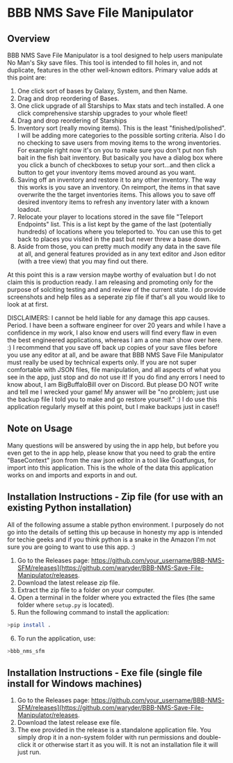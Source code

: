 # BBB NMS Save File Manipulator

## Overview
BBB NMS Save File Manipulator is a tool designed to help users manipulate No Man's Sky save files. This tool is intended to fill holes in, and not duplicate, features in the other well-known editors. Primary value adds at this point are:

1) One click sort of bases by Galaxy, System, and then Name.
2) Drag and drop reordering of Bases.
3) One click upgrade of all Starships to Max stats and tech installed. A one click comprehensive starship upgrades to your whole fleet! 
4) Drag and drop reordering of Starships
5) Inventory sort (really moving items). This is the least "finished/polished". I will be adding more categories to the possible sorting criteria. Also I do no checking to save users from moving items to the wrong inventories. For example right now it's on you to make sure you don't put non fish bait in the fish bait inventory. But basically you have a dialog box where you click a bunch of checkboxes to setup your sort...and then click a button to get your inventory items moved around as you want.
6) Saving off an inventory and restore it to any other inventory. The way this works is you save an inventory. On reimport, the items in that save overwrite the the target inventories items. This allows you to save off desired inventory items to refresh any inventory later with a known loadout.
7) Relocate your player to locations stored in the save file "Teleport Endpoints" list. This is a list kept by the game of the last (potentially hundreds) of locations where you teleported to. You can use this to get back to places you visited in the past but never threw a base down.
8) Aside from those, you can pretty much modify any data in the save file at all, and general features provided as in any text editor and Json editor (with a tree view) that you may find out there.

At this point this is a raw version maybe worthy of evaluation but I do not claim this is production ready. I am releasing and promoting only for the purpose of solciting testing and and review of the current state. I do provide screenshots and help files as a seperate zip file if that's all you would like to look at at first.

DISCLAIMERS: I cannot be held liable for any damage this app causes. Period. I have been a software engineer for over 20 years and while I have a confidence in my work, 
				I also know end users will find every flaw in even the best engineered applications, whereas I am a one man show over here. :) I recommend that you save off back up copies 
				of your save files before you use any editor at all, and be aware that BBB NMS Save File Manipulator must really be used by technical experts only. If you are not super 
				comfortable with JSON files, file manipulation, and all aspects of what you see in the app, just stop and do not use it! If you do find any errors I need to know about, 
				I am BigBuffaloBill over on Discord. But please DO NOT write and tell me I wrecked your game! My answer will be "no problem; just use the backup file I told you to make
				and go restore yourself." :) I do use this application regularly myself at this point, but I make backups just in case!!
				

## Note on Usage

Many questions will be answered by using the in app help, but before you even get to the in app help, please know that you need to grab the entire "BaseContext" json from the raw json editor in a tool like Goatfungus, for import into this application. This is the whole of the data this application works on and imports and exports in and out.

## Installation Instructions - Zip file (for use with an existing Python installation)

All of the following assume a stable python environment. I purposely do not go into the details of setting this up because in honesty my app is intended for techie geeks and if you think python is a snake in the Amazon I'm not sure you are going to want to use this app. :)

1. Go to the Releases page: https://github.com/your_username/BBB-NMS-SFM/releases](https://github.com/waryder/BBB-NMS-Save-File-Manipulator/releases. 
2. Download the latest release zip file.
3. Extract the zip file to a folder on your computer.
4. Open a terminal in the folder where you extracted the files (the same folder where `setup.py` is located).
5. Run the following command to install the application:
```bash
>pip install .
```
6. To run the application, use:
```bash
>bbb_nms_sfm
```

## Installation Instructions - Exe file (single file install for Windows machines)

1. Go to the Releases page: https://github.com/your_username/BBB-NMS-SFM/releases](https://github.com/waryder/BBB-NMS-Save-File-Manipulator/releases.
2. Download the latest release exe file.
3. The exe provided in the release is a standalone application file. You simply drop it in a non-system folder with run permissions and double-click it or otherwise start it as you will. It is not an installation file it will just run.


